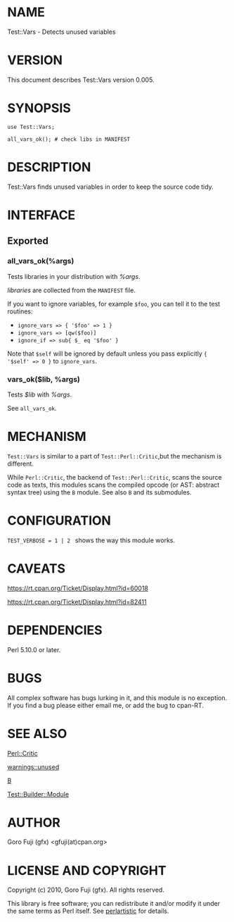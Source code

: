 # NAME

Test::Vars - Detects unused variables

# VERSION

This document describes Test::Vars version 0.005.

# SYNOPSIS

    use Test::Vars;

    all_vars_ok(); # check libs in MANIFEST

# DESCRIPTION

Test::Vars finds unused variables in order to keep the source code tidy.

# INTERFACE

## Exported

### all\_vars\_ok(%args)

Tests libraries in your distribution with _%args_.

_libraries_ are collected from the `MANIFEST` file.

If you want to ignore variables, for example `$foo`, you can
tell it to the test routines:

- `ignore_vars => { '$foo' => 1 }`
- `ignore_vars => [qw($foo)]`
- `ignore_if => sub{ $_ eq '$foo' }`

Note that `$self` will be ignored by default unless you pass
explicitly `{ '$self' => 0 }` to `ignore_vars`.

### vars\_ok($lib, %args)

Tests _$lib_ with _%args_.

See `all_vars_ok`.

# MECHANISM

`Test::Vars` is similar to a part of `Test::Perl::Critic`,but the mechanism
is different.

While `Perl::Critic`, the backend of `Test::Perl::Critic`, scans the source
code as texts, this modules scans the compiled opcode (or AST: abstract syntax
tree) using the `B` module. See also `B` and its submodules.

# CONFIGURATION

`TEST_VERBOSE = 1 | 2 ` shows the way this module works.

# CAVEATS

https://rt.cpan.org/Ticket/Display.html?id=60018

https://rt.cpan.org/Ticket/Display.html?id=82411

# DEPENDENCIES

Perl 5.10.0 or later.

# BUGS

All complex software has bugs lurking in it, and this module is no
exception. If you find a bug please either email me, or add the bug
to cpan-RT.

# SEE ALSO

[Perl::Critic](http://search.cpan.org/perldoc?Perl::Critic)

[warnings::unused](http://search.cpan.org/perldoc?warnings::unused)

[B](http://search.cpan.org/perldoc?B)

[Test::Builder::Module](http://search.cpan.org/perldoc?Test::Builder::Module)

# AUTHOR

Goro Fuji (gfx) <gfuji(at)cpan.org>

# LICENSE AND COPYRIGHT

Copyright (c) 2010, Goro Fuji (gfx). All rights reserved.

This library is free software; you can redistribute it and/or modify
it under the same terms as Perl itself. See [perlartistic](http://search.cpan.org/perldoc?perlartistic) for details.
